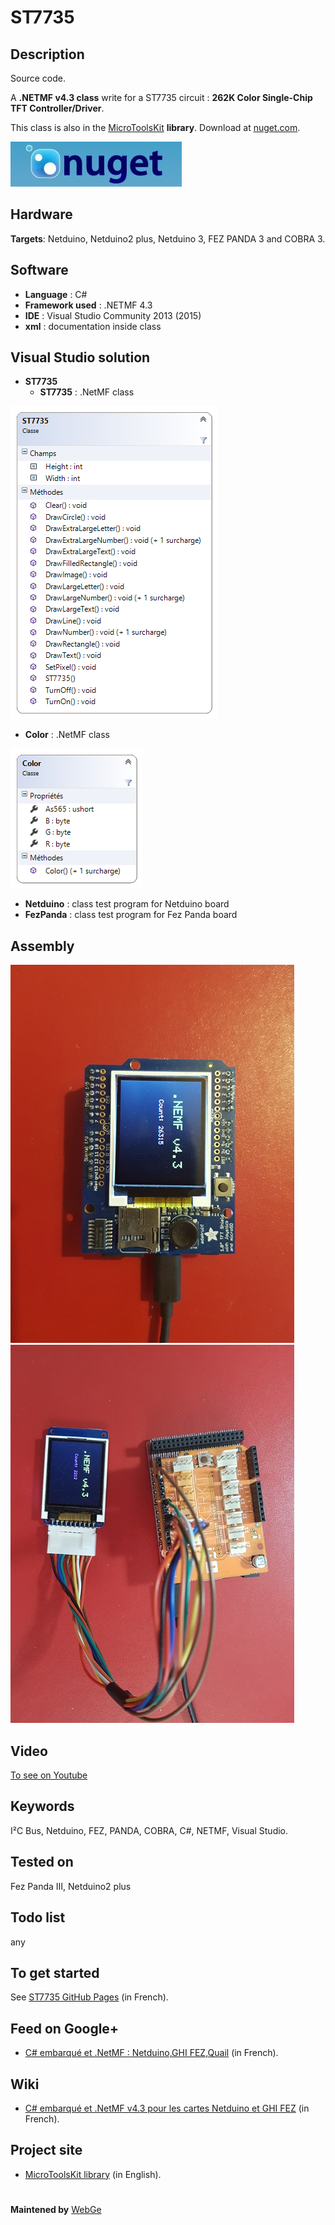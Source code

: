 # ST7735

**Description**
----
Source code.

A **.NETMF v4.3 class** write for a ST7735 circuit : **262K Color Single-Chip TFT Controller/Driver**. 

This class is also in the [MicroToolsKit]("https://www.nuget.org/packages/WEBGE.Microtoolskit/")  **library**. Download at [nuget.com]("https://www.nuget.org").

 ![](img/nuget.JPG)

**Hardware**
----
**Targets**: Netduino, Netduino2 plus, Netduino 3, FEZ PANDA 3 and COBRA 3.

**Software**
----
* **Language** : C#
* **Framework used** : .NETMF 4.3
* **IDE** : Visual Studio Community 2013 (2015)
* **xml** : documentation inside class

**Visual Studio solution**
----
* **ST7735**
  * **ST7735** : .NetMF class

![](img/ST7735.png)

  * **Color** : .NetMF class

![](img/Color.png)

  * **Netduino** : class test program for Netduino board
  * **FezPanda** : class test program for Fez Panda board 

**Assembly**
----
 ![](img/Adafruit_ST7735.jpg) ![](img/ST7735.jpg)

**Video**
----
<a href="" target="_blank">To see on Youtube</a>

**Keywords**
----------------------------
I²C Bus, Netduino, FEZ, PANDA, COBRA, C#, NETMF, Visual Studio.

**Tested on**
----
Fez Panda III, Netduino2 plus

**Todo list**
----
any

**To get started**
----
See [ST7735 GitHub Pages](http://webge.github.io/ST7735/) (in French).

**Feed on Google+**
----
* [C# embarqué et .NetMF : Netduino,GHI FEZ,Quail](https://plus.google.com/collection/oaaJX) (in French).

**Wiki**
----
* [C# embarqué et .NetMF v4.3 pour les cartes Netduino et GHI FEZ](http://webge.dyndns-server.com/dokuwiki/doku.php?id=netmf43:accueilnetmf) (in French).

**Project site**
----
* [MicroToolsKit library](http://webge.dyndns-server.com/dokuwiki/doku.php?id=netmf43:6_microtoolskit) (in English).
#

**Maintened by** [WebGe](mailto:philippemariano@gmail.com)
